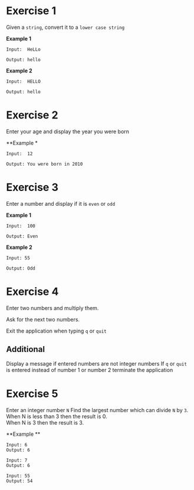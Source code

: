 # Exercise 1

Given a `string`, convert it to a `lower case string`

**Example 1**

```
Input:  HeLLo

Output: hello
```

**Example 2**

```
Input:  HELLO

Output: hello
```


# Exercise 2
Enter your age and display the year you were born

**Example *

```
Input:  12

Output: You were born in 2010
```

# Exercise 3
Enter a number and display if it is `even` or `odd`

**Example 1**

```
Input:  100

Output: Even
```

**Example 2**

```
Input: 55

Output: Odd
```

# Exercise 4
Enter two numbers and multiply them.

Ask for the next two numbers.

Exit the application when typing `q` or `quit`

## Additional
Display a message if entered numbers are not integer numbers
If `q` or `quit` is entered instead of number 1 or number 2 terminate the application


# Exercise 5
Enter an integer number `N`
Find the largest number which can divide `N` by `3`.\
When N is less than 3 then the result is 0.\
When N is 3 then the result is 3.

**Example **

```
Input: 6
Output: 6

Input: 7
Output: 6

Input: 55
Output: 54
```
